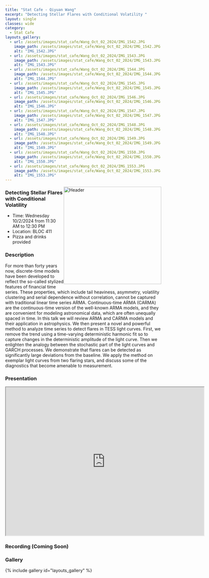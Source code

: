 ```yaml
---
title: "Stat Cafe - Qiyuan Wang"
excerpt: "Detecting Stellar Flares with Conditional Volatility "
layout: single
classes: wide
category: 
  - Stat Cafe
layouts_gallery:
  - url: /assets/images/stat_cafe/Wang_Oct_02_2024/IMG_1542.JPG
    image_path: /assets/images/stat_cafe/Wang_Oct_02_2024/IMG_1542.JPG
    alt: "IMG_1542.JPG"
  - url: /assets/images/stat_cafe/Wang_Oct_02_2024/IMG_1543.JPG
    image_path: /assets/images/stat_cafe/Wang_Oct_02_2024/IMG_1543.JPG
    alt: "IMG_1543.JPG"
  - url: /assets/images/stat_cafe/Wang_Oct_02_2024/IMG_1544.JPG
    image_path: /assets/images/stat_cafe/Wang_Oct_02_2024/IMG_1544.JPG
    alt: "IMG_1544.JPG"
  - url: /assets/images/stat_cafe/Wang_Oct_02_2024/IMG_1545.JPG
    image_path: /assets/images/stat_cafe/Wang_Oct_02_2024/IMG_1545.JPG
    alt: "IMG_1545.JPG"
  - url: /assets/images/stat_cafe/Wang_Oct_02_2024/IMG_1546.JPG
    image_path: /assets/images/stat_cafe/Wang_Oct_02_2024/IMG_1546.JPG
    alt: "IMG_1546.JPG"
  - url: /assets/images/stat_cafe/Wang_Oct_02_2024/IMG_1547.JPG
    image_path: /assets/images/stat_cafe/Wang_Oct_02_2024/IMG_1547.JPG
    alt: "IMG_1547.JPG"
  - url: /assets/images/stat_cafe/Wang_Oct_02_2024/IMG_1548.JPG
    image_path: /assets/images/stat_cafe/Wang_Oct_02_2024/IMG_1548.JPG
    alt: "IMG_1548.JPG"
  - url: /assets/images/stat_cafe/Wang_Oct_02_2024/IMG_1549.JPG
    image_path: /assets/images/stat_cafe/Wang_Oct_02_2024/IMG_1549.JPG
    alt: "IMG_1549.JPG"
  - url: /assets/images/stat_cafe/Wang_Oct_02_2024/IMG_1550.JPG
    image_path: /assets/images/stat_cafe/Wang_Oct_02_2024/IMG_1550.JPG
    alt: "IMG_1550.JPG"
  - url: /assets/images/stat_cafe/Wang_Oct_02_2024/IMG_1553.JPG
    image_path: /assets/images/stat_cafe/Wang_Oct_02_2024/IMG_1553.JPG
    alt: "IMG_1553.JPG"
---
```


<img src="https://github.com/tamusgsa/tamusgsa.github.io/blob/master/assets/images/stat_cafe/Wang_Oct_02_2024/IMG_1554.JPG?raw=true" alt="Header" width="315" style="float: right;"/> 

### Detecting Stellar Flares with Conditional Volatility 

- Time: Wednesday 10/2/2024 from 11:30 AM to 12:30 PM
- Location: BLOC 411
- Pizza and drinks provided

### Description

For more than forty years now, discrete-time models have been developed to reflect the
so-called stylized features of financial time series. These properties, which include tail
heaviness, asymmetry, volatility clustering and serial dependence without correlation,
cannot be captured with traditional linear time series ARMA. Continuous-time ARMA
(CARMA) are the continuous-time version of the well-known ARMA models, and they are
convenient for modeling astronomical data, which are often unequally spaced in time. In
this talk we will review ARMA and CARMA models and their application in astrophysics.
We then present a novel and powerful method to analyze time series to detect flares in
TESS light curves. First, we remove the trend using a time-varying deterministic harmonic
fit so to capture changes in the deterministic amplitude of the light curve. Then we
enlighten the analogy between the stochastic part of the light curves and GARCH
processes. We demonstrate that flares can be detected as significantly large deviations
from the baseline. We apply the method on exemplar light curves from two flaring stars,
and discuss some of the diagnostics that become amenable to measurement. 


### Presentation
<iframe src="https://drive.google.com/file/d/1IuvvSetqTF569WFK_1EbN-ogVX25uzjn/preview" width="640" height="480" allow="autoplay"></iframe>

### Recording (Coming Soon)


### Gallery

{% include gallery id="layouts_gallery" %}
